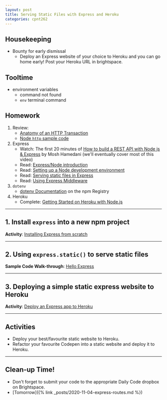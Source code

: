 ```yaml
---
layout: post
title: Serving Static Files with Express and Heroku
categories: cpnt262
---
```


## Housekeeping
- Bounty for early dismissal
  - Deploy an Express website of your choice to Heroku and you can go home early! Post your Heroku URL in brightspace.

## Tooltime
- environment variables
  - command not found
  - `env` terminal command

## Homework
1. Review: 
    - [Anatomy of an HTTP Transaction](https://nodejs.org/en/docs/guides/anatomy-of-an-http-transaction/)
    - [Node `http` sample code](https://github.com/sait-wbdv/sample-code/tree/master/backend/node/http)
2. Express
    - Watch: The first 20 minutes of [How to build a REST API with Node js & Express](https://youtu.be/pKd0Rpw7O48) by Mosh Hamedani (we'll eventually cover most of this video)
    - Read: [Express/Node introduction](https://developer.mozilla.org/en-US/docs/Learn/Server-side/Express_Nodejs/Introduction)
    - Read: [Setting up a Node development environment](https://developer.mozilla.org/en-US/docs/Learn/Server-side/Express_Nodejs/development_environment)
    - Read: [Serving static files in Express](https://expressjs.com/en/starter/static-files.html)
    - Read: [Using Express Middleware](https://expressjs.com/en/guide/using-middleware.html)
3. `dotenv`
    - [dotenv Documentation](https://www.npmjs.com/package/dotenv) on the npm Registry
4. Heroku
    - Complete: [Getting Started on Heroku with Node.js](https://devcenter.heroku.com/articles/getting-started-with-nodejs)

---

## 1. Install `express` into a new npm project

**Activity**: [Installing Express from scratch](https://github.com/sait-wbdv/sample-code/tree/master/backend/express/)

---

## 2. Using `express.static()` to serve static files

**Sample Code Walk-through**: [Hello Express](https://github.com/sait-wbdv/sample-code/tree/master/backend/express/hello-express)

---

## 3. Deploying a simple static express website to Heroku

**Activity**: [Deploy an Express app to Heroku](https://github.com/sait-wbdv/sample-code/tree/master/backend/express/heroku)

---

## Activities
- Deploy your best/favourite static website to Heroku.
- Refactor your favourite Codepen into a static website and deploy it to Heroku.

---

## Clean-up Time!
- Don't forget to submit your code to the appropriate Daily Code dropbox on Brightspace.
- [Tomorrow]({% link _posts/2020-11-04-express-routes.md %})